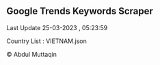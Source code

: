 

## Google Trends Keywords Scraper 
 
Last Update 25-03-2023 , 05:23:59

Country List :
VIETNAM.json



© Abdul Muttaqin 
